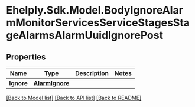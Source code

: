 # Ehelply.Sdk.Model.BodyIgnoreAlarmMonitorServicesServiceStagesStageAlarmsAlarmUuidIgnorePost

## Properties

Name | Type | Description | Notes
------------ | ------------- | ------------- | -------------
**Ignore** | [**AlarmIgnore**](AlarmIgnore.md) |  | 

[[Back to Model list]](../README.md#documentation-for-models) [[Back to API list]](../README.md#documentation-for-api-endpoints) [[Back to README]](../README.md)

